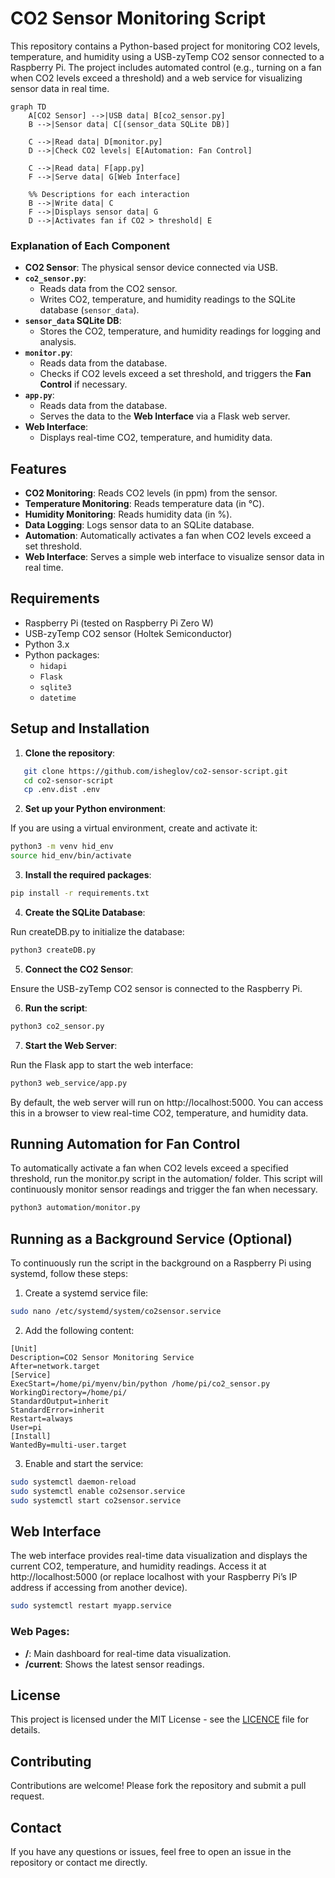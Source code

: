 # CO2 Sensor Monitoring Script

This repository contains a Python-based project for monitoring CO2 levels, temperature, and humidity using a USB-zyTemp CO2 sensor connected to a Raspberry Pi. The project includes automated control (e.g., turning on a fan when CO2 levels exceed a threshold) and a web service for visualizing sensor data in real time.

```mermaid
graph TD
    A[CO2 Sensor] -->|USB data| B[co2_sensor.py]
    B -->|Sensor data| C[(sensor_data SQLite DB)]
    
    C -->|Read data| D[monitor.py]
    D -->|Check CO2 levels| E[Automation: Fan Control]
    
    C -->|Read data| F[app.py]
    F -->|Serve data| G[Web Interface]

    %% Descriptions for each interaction
    B -->|Write data| C
    F -->|Displays sensor data| G
    D -->|Activates fan if CO2 > threshold| E
```

### Explanation of Each Component

- **CO2 Sensor**: The physical sensor device connected via USB.
- **`co2_sensor.py`**:
  - Reads data from the CO2 sensor.
  - Writes CO2, temperature, and humidity readings to the SQLite database (`sensor_data`).
- **`sensor_data` SQLite DB**:
  - Stores the CO2, temperature, and humidity readings for logging and analysis.
- **`monitor.py`**:
  - Reads data from the database.
  - Checks if CO2 levels exceed a set threshold, and triggers the **Fan Control** if necessary.
- **`app.py`**:
  - Reads data from the database.
  - Serves the data to the **Web Interface** via a Flask web server.
- **Web Interface**:
  - Displays real-time CO2, temperature, and humidity data.

## Features

- **CO2 Monitoring**: Reads CO2 levels (in ppm) from the sensor.
- **Temperature Monitoring**: Reads temperature data (in °C).
- **Humidity Monitoring**: Reads humidity data (in %).
- **Data Logging**: Logs sensor data to an SQLite database.
- **Automation**: Automatically activates a fan when CO2 levels exceed a set threshold.
- **Web Interface**: Serves a simple web interface to visualize sensor data in real time.

## Requirements

- Raspberry Pi (tested on Raspberry Pi Zero W)
- USB-zyTemp CO2 sensor (Holtek Semiconductor)
- Python 3.x
- Python packages:
  - `hidapi`
  - `Flask`
  - `sqlite3`
  - `datetime`

## Setup and Installation

1. **Clone the repository**:
```bash
   git clone https://github.com/isheglov/co2-sensor-script.git
   cd co2-sensor-script
   cp .env.dist .env
   ```

2. **Set up your Python environment**:

If you are using a virtual environment, create and activate it:
```bash
python3 -m venv hid_env
source hid_env/bin/activate
```

3. **Install the required packages**:
```bash
pip install -r requirements.txt
```

4. **Create the SQLite Database**: 

Run createDB.py to initialize the database:
```bash
python3 createDB.py
```

5. **Connect the CO2 Sensor**:

Ensure the USB-zyTemp CO2 sensor is connected to the Raspberry Pi.

6. **Run the script**:
```bash
python3 co2_sensor.py
```

7. **Start the Web Server**:

Run the Flask app to start the web interface:
```bash
python3 web_service/app.py
```
By default, the web server will run on http://localhost:5000. You can access this in a browser to view real-time CO2, temperature, and humidity data.

## Running Automation for Fan Control

To automatically activate a fan when CO2 levels exceed a specified threshold, run the monitor.py script in the automation/ folder. This script will continuously monitor sensor readings and trigger the fan when necessary.
```bash
python3 automation/monitor.py
```

## Running as a Background Service (Optional)

To continuously run the script in the background on a Raspberry Pi using systemd, follow these steps:

1. Create a systemd service file:
```bash
sudo nano /etc/systemd/system/co2sensor.service
````

2. Add the following content:

```ìni
[Unit]
Description=CO2 Sensor Monitoring Service
After=network.target
[Service]
ExecStart=/home/pi/myenv/bin/python /home/pi/co2_sensor.py
WorkingDirectory=/home/pi/
StandardOutput=inherit
StandardError=inherit
Restart=always
User=pi
[Install]
WantedBy=multi-user.target
```
3. Enable and start the service:

```bash
sudo systemctl daemon-reload
sudo systemctl enable co2sensor.service
sudo systemctl start co2sensor.service
```

## Web Interface

The web interface provides real-time data visualization and displays the current CO2, temperature, and humidity readings. Access it at http://localhost:5000 (or replace localhost with your Raspberry Pi’s IP address if accessing from another device).

```bash
sudo systemctl restart myapp.service
```

### Web Pages:

- **/**: Main dashboard for real-time data visualization.
- **/current**: Shows the latest sensor readings.

## License

This project is licensed under the MIT License - see the [LICENCE](LICENSE) file for details.

## Contributing

Contributions are welcome! Please fork the repository and submit a pull request.

## Contact

If you have any questions or issues, feel free to open an issue in the repository or contact me directly.
